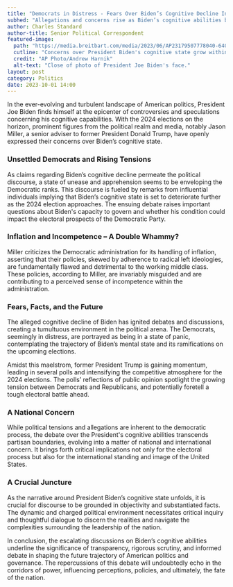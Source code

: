 ```yaml
---
title: "Democrats in Distress - Fears Over Biden’s Cognitive Decline Intensify"
subhed: "Allegations and concerns rise as Biden’s cognitive abilities become a focal point in political debates, casting shadows over the 2024 elections"
author: Charles Standard
author-title: Senior Political Correspondent
featured-image: 
  path: "https://media.breitbart.com/media/2023/06/AP23179507778040-640x480.jpg"
  cutline: "Concerns over President Biden's cognitive state grow within political circles."
  credit: "AP Photo/Andrew Harnik"
  alt-text: "Close of photo of President Joe Biden's face."
layout: post
category: Politics
date: 2023-10-01 14:00
---
```


In the ever-evolving and turbulent landscape of American politics, President Joe Biden finds himself at the epicenter of controversies and speculations concerning his cognitive capabilities. With the 2024 elections on the horizon, prominent figures from the political realm and media, notably Jason Miller, a senior adviser to former President Donald Trump, have openly expressed their concerns over Biden’s cognitive state. 

### Unsettled Democrats and Rising Tensions
As claims regarding Biden’s cognitive decline permeate the political discourse, a state of unease and apprehension seems to be enveloping the Democratic ranks. This discourse is fueled by remarks from influential individuals implying that Biden’s cognitive state is set to deteriorate further as the 2024 election approaches. The ensuing debate raises important questions about Biden's capacity to govern and whether his condition could impact the electoral prospects of the Democratic Party.

### Inflation and Incompetence – A Double Whammy?
Miller criticizes the Democratic administration for its handling of inflation, asserting that their policies, skewed by adherence to radical left ideologies, are fundamentally flawed and detrimental to the working middle class. These policies, according to Miller, are invariably misguided and are contributing to a perceived sense of incompetence within the administration.

### Fears, Facts, and the Future
The alleged cognitive decline of Biden has ignited debates and discussions, creating a tumultuous environment in the political arena. The Democrats, seemingly in distress, are portrayed as being in a state of panic, contemplating the trajectory of Biden’s mental state and its ramifications on the upcoming elections. 

Amidst this maelstrom, former President Trump is gaining momentum, leading in several polls and intensifying the competitive atmosphere for the 2024 elections. The polls’ reflections of public opinion spotlight the growing tension between Democrats and Republicans, and potentially foretell a tough electoral battle ahead.

### A National Concern
While political tensions and allegations are inherent to the democratic process, the debate over the President's cognitive abilities transcends partisan boundaries, evolving into a matter of national and international concern. It brings forth critical implications not only for the electoral process but also for the international standing and image of the United States. 

### A Crucial Juncture
As the narrative around President Biden’s cognitive state unfolds, it is crucial for discourse to be grounded in objectivity and substantiated facts. The dynamic and charged political environment necessitates critical inquiry and thoughtful dialogue to discern the realities and navigate the complexities surrounding the leadership of the nation.

In conclusion, the escalating discussions on Biden’s cognitive abilities underline the significance of transparency, rigorous scrutiny, and informed debate in shaping the future trajectory of American politics and governance. The repercussions of this debate will undoubtedly echo in the corridors of power, influencing perceptions, policies, and ultimately, the fate of the nation.

